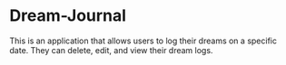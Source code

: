 # Dream-Journal
This is an application that allows users to log their dreams on a specific date. They can delete, edit, and view their dream logs.
